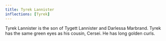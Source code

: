 ```yaml
---
title: Tyrek Lannister
inflections: [Tyrek]
---
```


Tyrek Lannister is the son of Tygett Lannister and Darlessa Marbrand. Tyrek has the same green eyes as his cousin, Cersei. He has long golden curls. 


